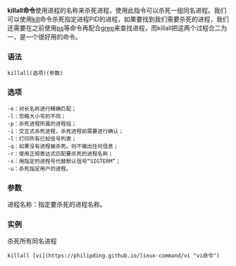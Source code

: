 **killall命令**使用进程的名称来杀死进程，使用此指令可以杀死一组同名进程。我们可以使用[kill](https://philipding.github.io/linux-command/kill "kill命令")命令杀死指定进程PID的进程，如果要找到我们需要杀死的进程，我们还需要在之前使用[ps](https://philipding.github.io/linux-command/ps "ps命令")等命令再配合[grep](https://philipding.github.io/linux-command/grep "grep命令")来查找进程，而killall把这两个过程合二为一，是一个很好用的命令。

### 语法  

```
killall(选项)(参数)
```

### 选项  

```
-e：对长名称进行精确匹配；
-l：忽略大小写的不同；
-p：杀死进程所属的进程组；
-i：交互式杀死进程，杀死进程前需要进行确认；
-l：打印所有已知信号列表；
-q：如果没有进程被杀死。则不输出任何信息；
-r：使用正规表达式匹配要杀死的进程名称；
-s：用指定的进程号代替默认信号“SIGTERM”；
-u：杀死指定用户的进程。
```

### 参数  

进程名称：指定要杀死的进程名称。

### 实例  

杀死所有同名进程

```
killall [vi](https://philipding.github.io/linux-command/vi "vi命令")
```